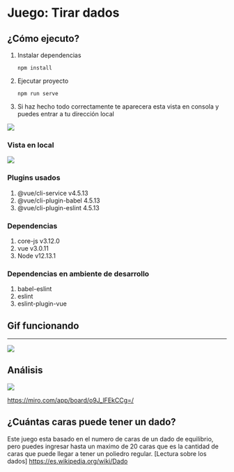 # Juego: Tirar dados

## ¿Cómo ejecuto?
    
1. Instalar dependencias
    ```
    npm install
    ```
2. Ejecutar proyecto
    ```
    npm run serve
    ```
    
3. Si haz hecho todo correctamente te aparecera esta vista en consola y puedes entrar a tu dirección local
  
![](https://i.imgur.com/8Bj8HKi.png)

### Vista en local

![](https://i.imgur.com/KBhiY5i.png)

### Plugins usados
1. @vue/cli-service v4.5.13
2. @vue/cli-plugin-babel 4.5.13
3. @vue/cli-plugin-eslint 4.5.13

### Dependencias
1. core-js v3.12.0
2. vue v3.0.11
3. Node v12.13.1

### Dependencias en ambiente de desarrollo
1. babel-eslint
2. eslint
3. eslint-plugin-vue


## Gif funcionando


---
![](https://i.imgur.com/K51PTFY.gif)


## Análisis
![](https://i.imgur.com/yiokLaf.png)

https://miro.com/app/board/o9J_lFEkCCg=/


## ¿Cuántas caras puede tener un dado?
Este juego esta basado en el numero de caras de un dado de equilibrio, pero puedes ingresar hasta un maximo de 20 caras que es la cantidad de caras que puede llegar a tener un poliedro regular.
[Lectura sobre los dados] https://es.wikipedia.org/wiki/Dado
